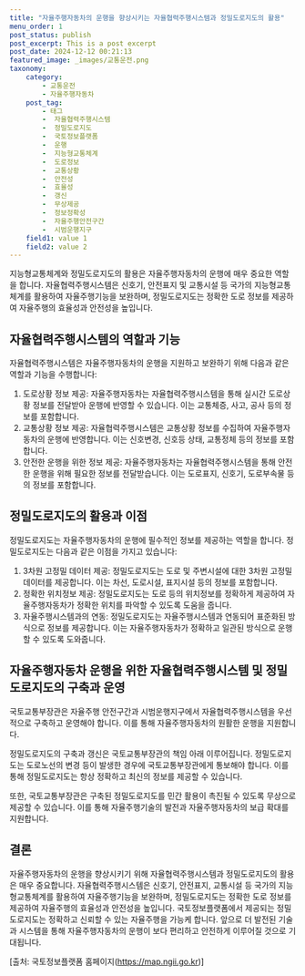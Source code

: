 ```yaml
---
title: "자율주행자동차의 운행을 향상시키는 자율협력주행시스템과 정밀도로지도의 활용"
menu_order: 1
post_status: publish
post_excerpt: This is a post excerpt
post_date: 2024-12-12 00:21:13
featured_image: _images/교통운전.png
taxonomy:
    category:
        - 교통운전
        - 자율주행자동차
    post_tag:
        - 태그
        -  자율협력주행시스템
        -  정밀도로지도
        -  국토정보플랫폼
        -  운행
        -  지능형교통체계
        -  도로정보
        -  교통상황
        -  안전성
        -  효율성
        -  갱신
        -  무상제공
        -  정보정확성
        -  자율주행안전구간
        -  시범운행지구
    field1: value 1
    field2: value 2
---
```




지능형교통체계와 정밀도로지도의 활용은 자율주행자동차의 운행에 매우 중요한 역할을 합니다. 자율협력주행시스템은 신호기, 안전표지 및 교통시설 등 국가의 지능형교통체계를 활용하여 자율주행기능을 보완하며, 정밀도로지도는 정확한 도로 정보를 제공하여 자율주행의 효율성과 안전성을 높입니다.

## 자율협력주행시스템의 역할과 기능

자율협력주행시스템은 자율주행자동차의 운행을 지원하고 보완하기 위해 다음과 같은 역할과 기능을 수행합니다:

1. 도로상황 정보 제공: 자율주행자동차는 자율협력주행시스템을 통해 실시간 도로상황 정보를 전달받아 운행에 반영할 수 있습니다. 이는 교통체증, 사고, 공사 등의 정보를 포함합니다.
2. 교통상황 정보 제공: 자율협력주행시스템은 교통상황 정보를 수집하여 자율주행자동차의 운행에 반영합니다. 이는 신호변경, 신호등 상태, 교통정체 등의 정보를 포함합니다.
3. 안전한 운행을 위한 정보 제공: 자율주행자동차는 자율협력주행시스템을 통해 안전한 운행을 위해 필요한 정보를 전달받습니다. 이는 도로표지, 신호기, 도로부속물 등의 정보를 포함합니다.

## 정밀도로지도의 활용과 이점

정밀도로지도는 자율주행자동차의 운행에 필수적인 정보를 제공하는 역할을 합니다. 정밀도로지도는 다음과 같은 이점을 가지고 있습니다:

1. 3차원 고정밀 데이터 제공: 정밀도로지도는 도로 및 주변시설에 대한 3차원 고정밀 데이터를 제공합니다. 이는 차선, 도로시설, 표지시설 등의 정보를 포함합니다.
2. 정확한 위치정보 제공: 정밀도로지도는 도로 등의 위치정보를 정확하게 제공하여 자율주행자동차가 정확한 위치를 파악할 수 있도록 도움을 줍니다.
3. 자율주행시스템과의 연동: 정밀도로지도는 자율주행시스템과 연동되어 표준화된 방식으로 정보를 제공합니다. 이는 자율주행자동차가 정확하고 일관된 방식으로 운행할 수 있도록 도와줍니다.

## 자율주행자동차 운행을 위한 자율협력주행시스템 및 정밀도로지도의 구축과 운영

국토교통부장관은 자율주행 안전구간과 시범운행지구에서 자율협력주행시스템을 우선적으로 구축하고 운영해야 합니다. 이를 통해 자율주행자동차의 원활한 운행을 지원합니다.

정밀도로지도의 구축과 갱신은 국토교통부장관의 책임 아래 이루어집니다. 정밀도로지도는 도로노선의 변경 등이 발생한 경우에 국토교통부장관에게 통보해야 합니다. 이를 통해 정밀도로지도는 항상 정확하고 최신의 정보를 제공할 수 있습니다.

또한, 국토교통부장관은 구축된 정밀도로지도를 민간 활용이 촉진될 수 있도록 무상으로 제공할 수 있습니다. 이를 통해 자율주행기술의 발전과 자율주행자동차의 보급 확대를 지원합니다.

## 결론

자율주행자동차의 운행을 향상시키기 위해 자율협력주행시스템과 정밀도로지도의 활용은 매우 중요합니다. 자율협력주행시스템은 신호기, 안전표지, 교통시설 등 국가의 지능형교통체계를 활용하여 자율주행기능을 보완하며, 정밀도로지도는 정확한 도로 정보를 제공하여 자율주행의 효율성과 안전성을 높입니다. 국토정보플랫폼에서 제공되는 정밀도로지도는 정확하고 신뢰할 수 있는 자율주행을 가능케 합니다. 앞으로 더 발전된 기술과 시스템을 통해 자율주행자동차의 운행이 보다 편리하고 안전하게 이루어질 것으로 기대됩니다.

[출처: 국토정보플랫폼 홈페이지(https://map.ngii.go.kr)]

